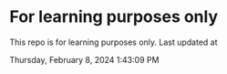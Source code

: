 # For learning purposes only
This repo is for learning purposes only.
Last updated at

Thursday, February 8, 2024 1:43:09 PM

